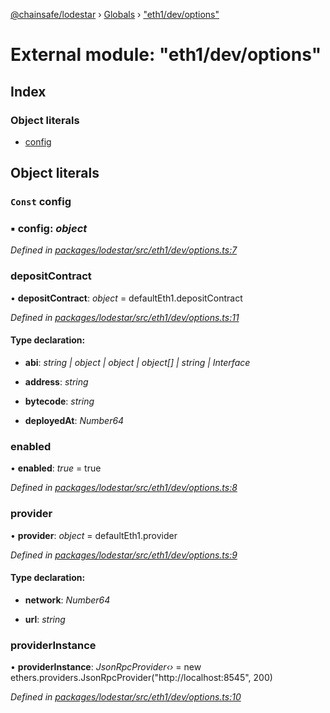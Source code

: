[@chainsafe/lodestar](../README.md) › [Globals](../globals.md) › ["eth1/dev/options"](_eth1_dev_options_.md)

# External module: "eth1/dev/options"

## Index

### Object literals

* [config](_eth1_dev_options_.md#const-config)

## Object literals

### `Const` config

### ▪ **config**: *object*

*Defined in [packages/lodestar/src/eth1/dev/options.ts:7](https://github.com/ChainSafe/lodestar/blob/8ae83570a/packages/lodestar/src/eth1/dev/options.ts#L7)*

###  depositContract

• **depositContract**: *object* = defaultEth1.depositContract

*Defined in [packages/lodestar/src/eth1/dev/options.ts:11](https://github.com/ChainSafe/lodestar/blob/8ae83570a/packages/lodestar/src/eth1/dev/options.ts#L11)*

#### Type declaration:

* **abi**: *string | object | object | object[] | string | Interface*

* **address**: *string*

* **bytecode**: *string*

* **deployedAt**: *Number64*

###  enabled

• **enabled**: *true* = true

*Defined in [packages/lodestar/src/eth1/dev/options.ts:8](https://github.com/ChainSafe/lodestar/blob/8ae83570a/packages/lodestar/src/eth1/dev/options.ts#L8)*

###  provider

• **provider**: *object* = defaultEth1.provider

*Defined in [packages/lodestar/src/eth1/dev/options.ts:9](https://github.com/ChainSafe/lodestar/blob/8ae83570a/packages/lodestar/src/eth1/dev/options.ts#L9)*

#### Type declaration:

* **network**: *Number64*

* **url**: *string*

###  providerInstance

• **providerInstance**: *JsonRpcProvider‹›* = new ethers.providers.JsonRpcProvider("http://localhost:8545", 200)

*Defined in [packages/lodestar/src/eth1/dev/options.ts:10](https://github.com/ChainSafe/lodestar/blob/8ae83570a/packages/lodestar/src/eth1/dev/options.ts#L10)*

